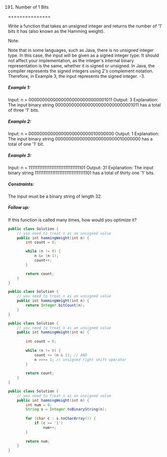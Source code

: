 191. Number of 1 Bits

===============

Write a function that takes an unsigned integer and returns the number of '1' bits it has (also known as the Hamming weight).

Note:

Note that in some languages, such as Java, there is no unsigned integer type. In this case, the input will be given as a signed integer type. It should not affect your implementation, as the integer's internal binary representation is the same, whether it is signed or unsigned.
In Java, the compiler represents the signed integers using 2's complement notation. Therefore, in Example 3, the input represents the signed integer. -3.

##### Example 1:

Input: n = 00000000000000000000000000001011
Output: 3
Explanation: The input binary string 00000000000000000000000000001011 has a total of three '1' bits.

##### Example 2:

Input: n = 00000000000000000000000010000000
Output: 1
Explanation: The input binary string 00000000000000000000000010000000 has a total of one '1' bit.

##### Example 3:

Input: n = 11111111111111111111111111111101
Output: 31
Explanation: The input binary string 11111111111111111111111111111101 has a total of thirty one '1' bits.

##### Constraints:

The input must be a binary string of length 32.

##### Follow up: 

If this function is called many times, how would you optimize it?

```java
public class Solution {
    // you need to treat n as an unsigned value
    public int hammingWeight(int n) {
        int count = 0;

        while (n != 0) {
            n &= (n-1);
            count++;
        }

        return count;
    }
}
```

```java
public class Solution {
    // you need to treat n as an unsigned value
    public int hammingWeight(int n) {
        return Integer.bitCount(n);
    }
}
```

```java
public class Solution {
    // you need to treat n as an unsigned value
    public int hammingWeight(int n) {
        
        int count = 0;
        
        while (n != 0) {
            count += (n & 1); // AND
            n >>>= 1; // unsigned right shift operator
        }
        
        return count;
    }
}
```

```java
public class Solution {
    // you need to treat n as an unsigned value
    public int hammingWeight(int n) {
        int num = 0;
        String s = Integer.toBinaryString(n);
        
        for (char c : s.toCharArray()) {
            if (c == '1')
                num++;
        }
        
        return num;
    }
}

```

